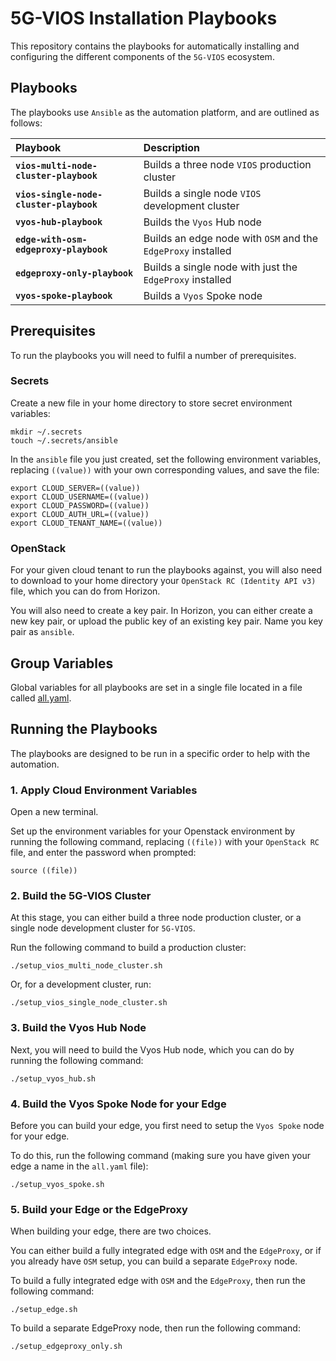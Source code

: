 # 5G-VIOS Installation Playbooks

This repository contains the playbooks for automatically installing and configuring the different components of the `5G-VIOS` ecosystem.

## Playbooks

The playbooks use `Ansible` as the automation platform, and are outlined as follows:

| **Playbook**                            | **Description**                                              |
|:----------------------------------------|:-------------------------------------------------------------|
| **`vios-multi-node-cluster-playbook`**  | Builds a three node `VIOS` production cluster                |
| **`vios-single-node-cluster-playbook`** | Builds a single node `VIOS` development cluster              |
| **`vyos-hub-playbook`**                 | Builds the `Vyos` Hub node                                   |
| **`edge-with-osm-edgeproxy-playbook`**  | Builds an edge node with `OSM` and the `EdgeProxy` installed |
| **`edgeproxy-only-playbook`**           | Builds a single node with just the `EdgeProxy` installed     |
| **`vyos-spoke-playbook`**               | Builds a `Vyos` Spoke node                                   |

## Prerequisites

To run the playbooks you will need to fulfil a number of prerequisites.

### Secrets

Create a new file in your home directory to store secret environment variables:

```console
mkdir ~/.secrets
touch ~/.secrets/ansible
```

In the `ansible` file you just created, set the following environment variables, replacing `((value))` with your own corresponding values, and save the file:

```console
export CLOUD_SERVER=((value))
export CLOUD_USERNAME=((value))
export CLOUD_PASSWORD=((value))
export CLOUD_AUTH_URL=((value))
export CLOUD_TENANT_NAME=((value))
```

### OpenStack
For your given cloud tenant to run the playbooks against, you will also need to download to your home directory your `OpenStack RC (Identity API v3)` file, which you can do from Horizon.

You will also need to create a key pair.  In Horizon, you can either create a new key pair, or upload the public key of an existing key pair. Name you key pair as `ansible`.

## Group Variables

Global variables for all playbooks are set in a single file located in a file called [all.yaml](https://github.com/5G-VICTORI-project/vios-infra/blob/main/playbooks/group_vars/all.yaml).

## Running the Playbooks

The playbooks are designed to be run in a specific order to help with the automation.

### 1. Apply Cloud Environment Variables

Open a new terminal.

Set up the environment variables for your Openstack environment by running the following command, replacing `((file))` with your `OpenStack RC` file, and enter the password when prompted:

```console
source ((file))
```

### 2. Build the 5G-VIOS Cluster

At this stage, you can either build a three node production cluster, or a single node development cluster for `5G-VIOS`.

Run the following command to build a production cluster:

```console
./setup_vios_multi_node_cluster.sh
```

Or, for a development cluster, run:

```console
./setup_vios_single_node_cluster.sh
```

### 3. Build the Vyos Hub Node

Next, you will need to build the Vyos Hub node, which you can do by running the following command:

```console
./setup_vyos_hub.sh
```

### 4. Build the Vyos Spoke Node for your Edge

Before you can build your edge, you first need to setup the `Vyos Spoke` node for your edge.

To do this, run the following command (making sure you have given your edge a name in the `all.yaml` file):

```console
./setup_vyos_spoke.sh
```

### 5. Build your Edge or the EdgeProxy

When building your edge, there are two choices. 

You can  either build a fully integrated edge with `OSM` and the `EdgeProxy`, or if you already have `OSM` setup, you can build a separate `EdgeProxy` node.

To build a fully integrated edge with `OSM` and the `EdgeProxy`, then run the following command:

```console
./setup_edge.sh
```

To build a separate EdgeProxy node, then run the following command:

```console
./setup_edgeproxy_only.sh
```